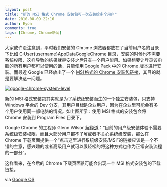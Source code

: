 ```yaml
---
layout: post
title: "新的 MSI 格式 Chrome 安装包可一次安装给多个用户"
date: 2010-08-09 22:16
author: Eyon
comments: true
tags: [Chrome, Chrome新闻]
---
```

大家或许没注意到，平时我们安装的 Chrome 浏览器都放在了当前用户名的目录下比如 C:User{username}AppDataGoogleChrome 目录，安装的时候也不需要系统权限，这样导致的结果就是安装之后只有一个用户能用。如果想要让登录该电脑的所有用户都可以使用的话，只能使用 Google Pack 中的 Chrome 版本进行安装。而最近 Google 已经放出了一个 [MSI 格式的 Chrome 安装包链接](http://www.google.com/chrome/eula.html?msi=true)，其目的就是要解决这一问题。

<a href="http://img.chromi.org/2010/08/google-chrome-system-level.png">![](http://img.chromi.org/2010/08/google-chrome-system-level-550x231.png "google-chrome-system-level")</a>

新的 MSI 格式安装包其实就是为了系统级安装而生的一个独立安装包，只支持 Windows 平台的 Dev 分支，其用户目标是企业用户，因为在企业里可能会有多个用户使用同一部电脑的情况。如上图所示：使用 MSI 格式的安装包会将 Chrome 安装到 Program Files 目录下。

Google Chrome 的工程师 Glenn Wilson [解释道](http://code.google.com/p/chromium/issues/detail?id=42172)：“目前的用户级安装体验不需要系统级安装权限，而且大部分用户都不了解或者不关心系统级安装，那么在 Chrome 下载页面提供一个“点击这里进行系统级安装/MSI”的链接应该是一个不错的主意，感兴趣的或者高级用户就可以很轻松的将这种方式也作为正常安装流程的一部分”。

这样看来，在今后的 Chrome 下载页面很可能会出现一个 MSI 格式安装包的下载链接。

via [Google OS](http://googlesystem.blogspot.com/2010/08/system-level-google-chrome-setup.html)
